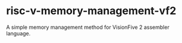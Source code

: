 # risc-v-memory-management-vf2
A simple memory management method for VisionFive 2 assembler language.
